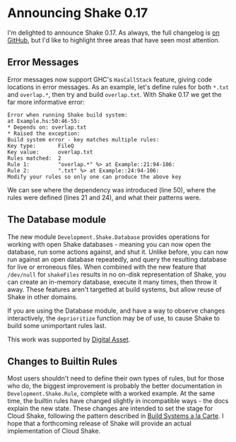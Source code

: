 # Announcing Shake 0.17

I'm delighted to announce Shake 0.17. As always, the full changelog is [on GitHub](https://github.com/ndmitchell/shake/blob/master/CHANGES.txt), but I'd like to highlight three areas that have seen most attention.

## Error Messages

Error messages now support GHC's `HasCallStack` feature, giving code locations in error messages. As an example, let's define rules for both `*.txt` and `overlap.*`, then try and build `overlap.txt`. With Shake 0.17 we get the far more informative error:

    Error when running Shake build system:
    at Example.hs:50:46-55:
    * Depends on: overlap.txt
    * Raised the exception:
    Build system error - key matches multiple rules:
    Key type:       FileQ
    Key value:      overlap.txt
    Rules matched:  2
    Rule 1:         "overlap.*" %> at Example::21:94-106:
    Rule 2:         ".txt" %> at Example::24:94-106:
    Modify your rules so only one can produce the above key

We can see where the dependency was introduced (line 50), where the rules were defined (lines 21 and 24), and what their patterns were.

## The Database module

The new module `Development.Shake.Database` provides operations for working with open Shake databases - meaning you can now open the database, run some actions against, and shut it. Unlike before, you can now run against an open database repeatedly, and query the resulting database for live or erroneous files. When combined with the new feature that `/dev/null` for `shakeFiles` results in no on-disk representation of Shake, you can create an in-memory database, execute it many times, then throw it away. These features aren't targetted at build systems, but allow reuse of Shake in other domains.

If you are using the Database module, and have a way to observe changes interactively, the `deprioritize` function may be of use, to cause Shake to build some unimportant rules last.

This work was supported by [Digital Asset](https://www.digitalasset.com/).

## Changes to Builtin Rules

Most users shouldn't need to define their own types of rules, but for those who do, the biggest improvement is probably the better documentation in `Development.Shake.Rule`, complete with a worked example. At the same time, the builtin rules have changed slightly in incompatible ways - the docs explain the new state. These changes are intended to set the stage for Cloud Shake, following the pattern described in [Build Systems a la Carte](https://github.com/snowleopard/build/releases/download/icfp-final/build-systems.pdf). I hope that a forthcoming release of Shake will provide an actual implementation of Cloud Shake.
